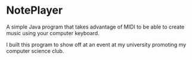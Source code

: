 NotePlayer
==========

A simple Java program that takes advantage of MIDI to be able to create music using your computer keyboard.

I built this program to show off at an event at my university promoting my computer science club.
